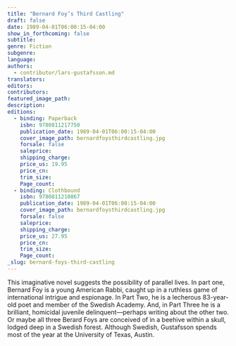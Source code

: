 ```yaml
---
title: "Bernard Foy’s Third Castling"
draft: false
date: 1989-04-01T06:00:15-04:00
show_in_forthcoming: false
subtitle:
genre: Fiction
subgenre:
language:
authors:
  - contributor/lars-gustafsson.md
translators:
editors:
contributors:
featured_image_path:
description:
editions:
  - binding: Paperback
    isbn: 9780811217750
    publication_date: 1989-04-01T06:00:15-04:00
    cover_image_path: bernardfoysthirdcastling.jpg
    forsale: false
    saleprice:
    shipping_charge:
    price_us: 19.95
    price_cn:
    trim_size:
    Page_count:
  - binding: Clothbound
    isbn: 9780811210867
    publication_date: 1989-04-01T06:00:15-04:00
    cover_image_path: bernardfoysthirdcastling.jpg
    forsale: false
    saleprice:
    shipping_charge:
    price_us: 27.95
    price_cn:
    trim_size:
    Page_count:
_slug: bernard-foys-third-castling
---
```


This imaginative novel suggests the possibility of parallel lives. In part one, Bernard Foy is a young American Rabbi, caught up in a ruthless game of international intrigue and espionage. In Part Two, he is a lecherous 83-year-old poet and member of the Swedish Academy. And, in Part Three he is a brilliant, homicidal juvenile delinquent—perhaps writing about the other two. Or maybe all three Berard Foys are conceived of in a beehive within a skull, lodged deep in a Swedish forest. Although Swedish, Gustafsson spends most of the year at the University of Texas, Austin.

